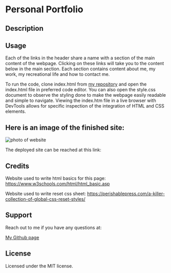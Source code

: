 # Personal Portfolio

## Description

## Usage
Each of the links in the header share a name with a section of the main content of the webpage. Clicking on these links will take you to the content below in the main section. Each section contains content about me, my work, my recreational life and how to contact me.

To run the code, clone index.html from [my repository](https://github.com/sillytsundere/Horiseon-Solutions.git) and open the index.html file in preferred code editor. You can also open the style.css document to observe the styling done to make the webpage easily readable and simple to navigate. Viewing the index.htm file in a live browser with DevTools allows for specific inspection of the integration of HTML and CSS elements.

## Here is an image of the finished site:
![photo of website](assets/images/portfolio-screenshot.png)

The deployed site can be reached at this link:

## Credits
Website used to write html basics for this page: https://www.w3schools.com/html/html_basic.asp

Website used to write reset css sheet: https://perishablepress.com/a-killer-collection-of-global-css-reset-styles/

## Support
Reach out to me if you have any questions at:

[My Github page](https://github.com/sillytsundere)

## License
Licensed under the MIT license.